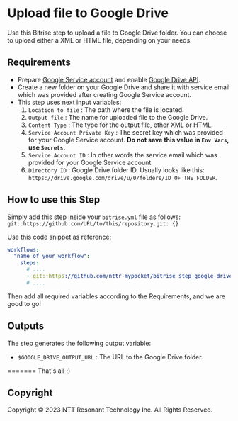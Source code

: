 # Upload file to Google Drive

Use this Bitrise step to upload a file to Google Drive folder. You can choose to upload either a XML or HTML file, depending on your needs.

## Requirements

- Prepare [Google Service account](https://cloud.google.com/iam/docs/service-accounts-create) and enable  [Google Drive API](https://developers.google.com/drive/api/guides/enable-sdk).
- Create a new folder on your Google Drive and share it with service email which was provided after creating Google Service account.
- This step uses next input variables:
    1. `Location to file` : The path where the file is located.
    2. `Output file` : The name for uploaded file to the Google Drive.
    3. `Content Type` : The type for the output file, ether XML or HTML.
    4. `Service Account Private Key` : The secret key which was provided for your Google Service account. **Do not save this value in `Env Vars`, use `Secrets`.**
    5. `Service Account ID` : In other words the service email which was provided for your Google Service account.
    6. `Directory ID` : Google Drive folder ID. Usually looks like this: `https://drive.google.com/drive/u/0/folders/ID_OF_THE_FOLDER`.

## How to use this Step

Simply add this step inside your `bitrise.yml` file as follows:
`git::https://github.com/URL/to/this/repository.git: {}`

Use this code snippet as reference:

```yaml
workflows:
  "name_of_your_workflow":
    steps:
      # .... 
      - git::https://github.com/nttr-mypocket/bitrise_step_google_drive_upload.git: {}
      # ....
```

Then add all required variables according to the Requirements, and we are good to go!

## Outputs

The step generates the following output variable:

- `$GOOGLE_DRIVE_OUTPUT_URL` : The URL to the Google Drive folder.

=======
That's all ;)

## Copyright

Copyright © 2023 NTT Resonant Technology Inc. All Rights Reserved.
